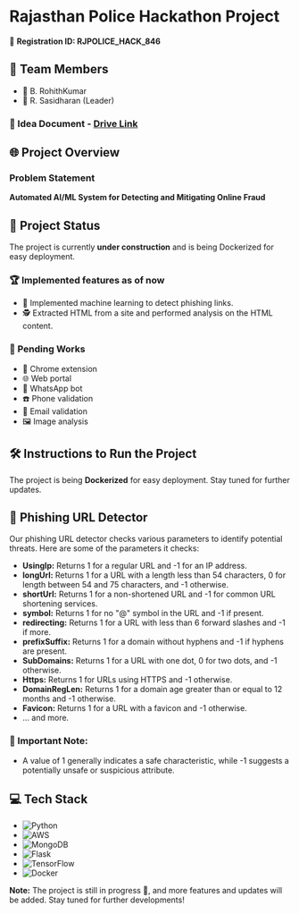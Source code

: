 # Rajasthan Police Hackathon Project

🚀 **Registration ID: RJPOLICE_HACK_846**

## 🤝 Team Members
- 🌟 B. RohithKumar
- 🌟 R. Sasidharan (Leader)

### 📄 Idea Document - [Drive Link](https://drive.google.com/file/d/1q0AxfBAqZmZL_myWrxjrcs3yncAeE8Hx/view?usp=sharing)

## 🌐 Project Overview
### Problem Statement
**Automated AI/ML System for Detecting and Mitigating Online Fraud**

## 🚀 Project Status
The project is currently **under construction** and is being Dockerized for easy deployment.

### 🏆 Implemented features as of now
- 🎯 Implemented machine learning to detect phishing links.
- 🕵️ Extracted HTML from a site and performed analysis on the HTML content.

### 📝 Pending Works
- 🔗 Chrome extension
- 🌐 Web portal
- 🤖 WhatsApp bot
- ☎️ Phone validation
- 📧 Email validation
- 🖼️ Image analysis

## 🛠️ Instructions to Run the Project
The project is being **Dockerized** for easy deployment. Stay tuned for further updates.

## 🎣 Phishing URL Detector
Our phishing URL detector checks various parameters to identify potential threats. Here are some of the parameters it checks:

- **UsingIp:** Returns 1 for a regular URL and -1 for an IP address.
- **longUrl:** Returns 1 for a URL with a length less than 54 characters, 0 for length between 54 and 75 characters, and -1 otherwise.
- **shortUrl:** Returns 1 for a non-shortened URL and -1 for common URL shortening services.
- **symbol:** Returns 1 for no "@" symbol in the URL and -1 if present.
- **redirecting:** Returns 1 for a URL with less than 6 forward slashes and -1 if more.
- **prefixSuffix:** Returns 1 for a domain without hyphens and -1 if hyphens are present.
- **SubDomains:** Returns 1 for a URL with one dot, 0 for two dots, and -1 otherwise.
- **Https:** Returns 1 for URLs using HTTPS and -1 otherwise.
- **DomainRegLen:** Returns 1 for a domain age greater than or equal to 12 months and -1 otherwise.
- **Favicon:** Returns 1 for a URL with a favicon and -1 otherwise.
- ... and more.

### 📌 Important Note:
- A value of 1 generally indicates a safe characteristic, while -1 suggests a potentially unsafe or suspicious attribute.

## 💻 Tech Stack
- ![Python](https://img.shields.io/badge/python-3670A0?style=for-the-badge&logo=python&logoColor=ffdd54)
- ![AWS](https://img.shields.io/badge/AWS-%23FF9900.svg?style=for-the-badge&logo=amazon-aws&logoColor=white)
- ![MongoDB](https://img.shields.io/badge/MongoDB-%234ea94b.svg?style=for-the-badge&logo=mongodb&logoColor=white)
- ![Flask](https://img.shields.io/badge/flask-%23000.svg?style=for-the-badge&logo=flask&logoColor=white)
- ![TensorFlow](https://img.shields.io/badge/TensorFlow-%23FF6F00.svg?style=for-the-badge&logo=TensorFlow&logoColor=white)
- ![Docker](https://img.shields.io/badge/docker-%230db7ed.svg?style=for-the-badge&logo=docker&logoColor=white)

**Note:** The project is still in progress 🚧, and more features and updates will be added. Stay tuned for further developments!